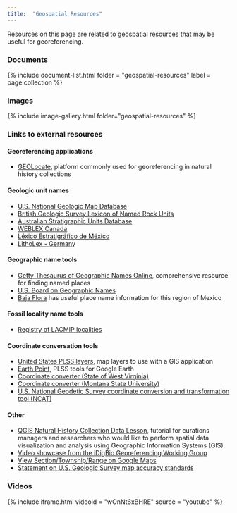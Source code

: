 ```yaml
---
title:  "Geospatial Resources"
---
```


Resources on this page are related to geospatial resources that may be useful for georeferencing.

### Documents

{% include document-list.html folder = "geospatial-resources" label = page.collection %}

### Images

{% include image-gallery.html folder="geospatial-resources" %}

### Links to external resources

#### Georeferencing applications

- [GEOLocate](https://www.geo-locate.org/), platform commonly used for georeferencing in natural history collections

#### Geologic unit names

- [U.S. National Geologic Map Database](https://ngmdb.usgs.gov/Geolex/search)
- [British Geologic Survey Lexicon of Named Rock Units](http://www.bgs.ac.uk/lexicon/home.cfm)
- [Australian Stratigraphic Units Database](https://asud.ga.gov.au/)
- [WEBLEX Canada](http://weblex.rncan.gc.ca/weblexnet4/Weblex_e.aspx)
- [Léxico Estratigráfico de México](https://www.sgm.gob.mx/Lexico_Es/)
- [LithoLex - Germany](https://litholex.bgr.de)

#### Geographic name tools

- [Getty Thesaurus of Geographic Names Online](http://www.getty.edu/research/tools/vocabularies/tgn/index.html), comprehensive resource for finding named places
- [U.S. Board on Geographic Names](https://www.usgs.gov/core-science-systems/ngp/board-on-geographic-names)
- [Baja Flora](http://www.bajaflora.org/) has useful place name information for this region of Mexico

#### Fossil locality name tools

- [Registry of LACMIP localities](http://oligocene.nhm.org/ipdatabase/locality_show)

#### Coordinate conversation tools
- [United States PLSS layers](https://gis.blm.gov/arcgis/rest/services/Cadastral/BLM_Natl_PLSS_CadNSDI/MapServer), map layers to use with a GIS application
- [Earth Point](http://www.earthpoint.us/), PLSS tools for Google Earth
- [Coordinate converter (State of West Virginia)](https://tagis.dep.wv.gov/convert/)
- [Coordinate converter (Montana State University)](http://www.rcn.montana.edu/resources/converter.aspx)
- [U.S. National Geodetic Survey coordinate conversion and transformation tool (NCAT)](https://www.ngs.noaa.gov/NCAT/)

#### Other
- [QGIS Natural History Collection Data Lesson](https://data-lessons.github.io/QGIS-nhcdata-lesson/), tutorial for curations managers and researchers who would like to perform spatial data visualization and analysis using Geographic Information Systems (GIS).
- [Video showcase from the iDigBio Georeferencing Working Group](https://vimeo.com/showcase/2163673)
- [View Section/Township/Range on Google Maps](https://www.randymajors.com/p/township-range-on-google-maps.html)
- [Statement on U.S. Geologic Survey map accuracy standards](https://pubs.usgs.gov/fs/1999/0171/report.pdf)

### Videos

{% include iframe.html videoid = "wOnNt6xBHRE" source = "youtube" %}
